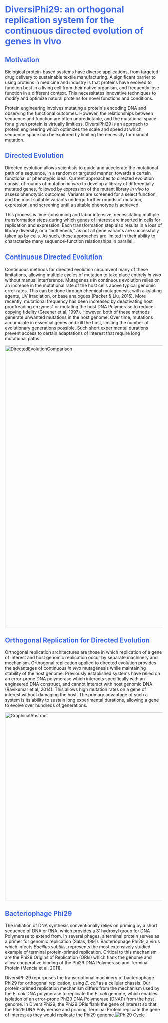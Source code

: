 
# <span style="color:royalblue"> **DiversiPhi29: an orthogonal replication system for the continuous directed evolution of genes in vivo** </span>
## <span style="color:royalblue"> **Motivation** </span>
Biological protein-based systems have diverse applications, from targeted drug delivery to sustainable textile manufacturing. A significant barrier to using proteins in medicine and industry is that proteins have evolved to function best in a living cell from their native organism, and frequently lose function in a different context. This necessitates innovative techniques to modify and optimize natural proteins for novel functions and conditions. 

Protein engineering involves mutating a protein's encoding DNA and observing the functional outcomes. However, the relationships between sequence and function are often unpredictable, and the mutational space for a given protein is virtually limitless. DiversiPhi29 is an approach to protein engineering which optimizes the scale and speed at which sequence space can be explored by limiting the necessity for manual mutation.

## <span style="color:royalblue"> **Directed Evolution** </span>
Directed evolution allows scientists to guide and accelerate the mutational path of a sequence, in a random or targeted manner, towards a certain functional or phenotypic ideal. Current approaches to directed evolution consist of rounds of mutation *in vitro* to develop a library of differentially mutated genes, followed by expression of the mutant library *in vivo* to assess phenotypic outcomes. Variants are screened for a select function, and the most suitable variants undergo further rounds of mutation, expression, and screening until a suitable phenotype is achieved.

This process is time-consuming and labor intensive, necessitating multiple transformation steps during which genes of interest are inserted in cells for replication and expression. Each transformation step also results in a loss of library diversity, or a “bottleneck,” as not all gene variants are successfully taken up by cells. As such, these approaches are limited in their ability to characterize many sequence-function relationships in parallel. 

## <span style="color:royalblue"> **Continuous Directed Evolution** </span>
Continuous methods for directed evolution circumvent many of these limitations, allowing multiple cycles of mutation to take place entirely *in vivo* without manual interference. Mutagenesis in continuous evolution relies on an increase in the mutational rate of the host cells above typical genomic error rates. This can be done through chemical mutagenesis, with alkylating agents, UV irradiation, or base analogues (Packer & Liu, 2015). More recently, mutational frequency has been increased by deactivating host proofreading enzymes1 or mutating the host DNA Polymerase to reduce copying fidelity (Greener et al, 1997). However, both of these methods generate unwanted mutations in the host genome. Over time, mutations accumulate in essential genes and kill the host, limiting the number of evolutionary generations possible. Such short experimental durations prevent access to certain adaptations of interest that require long mutational paths.

<img src="https://user-images.githubusercontent.com/59736592/131709454-e59d5383-8c9c-4552-b9df-8e40fe273717.png" alt = "DirectedEvolutionComparison" width = "900">

## <span style="color:royalblue"> **Orthogonal Replication for Directed Evolution** </span>
Orthogonal replication architectures are those in which replication of a gene of interest and host genomic replication occur by separate machinery and mechanism.
Orthogonal replication applied to directed evolution provides the advantages of continuous *in vivo* mutagenesis while maintaining stability of the host genome. Previously established systems have relied on an error-prone DNA polymerase which interacts specifically with an engineered DNA construct, and cannot interact with host genomic DNA (Ravikumar et al, 2014). This allows high mutation rates on a gene of interest without damaging the host. The primary advantage of such a system is its ability to sustain long experimental durations, allowing a gene to evolve over hundreds of generations.

<img src="https://user-images.githubusercontent.com/59736592/131526537-c09be7cb-31ca-45fa-98b4-e056602ede60.png" alt = "GraphicalAbstract" width = "600">

## <span style="color:royalblue"> **Bacteriophage Phi29** </span>
The initiation of DNA synthesis conventionally relies on priming by a short sequence of DNA or RNA, which provides a 3’ hydroxyl group for DNA Polymerase to extend from. In several phages, a terminal protein serves as a primer for genomic replication (Salas, 1991). Bacteriophage Phi29, a virus which infects *Bacillus subtilis*, represents the most extensively studied example of terminal protein-primed replication. Critical to this mechanism are the Phi29 Origins of Replication (ORIs) which flank the genome and allow cooperative binding of the Phi29 DNA Polymerase and Terminal Protein (Mencia et al, 2011). 

DiversiPhi29 repurposes the transcriptional machinery of bacteriophage Phi29 for orthogonal replication, using *E. coli* as a cellular chassis. Our protein-primed replication mechanism differs from the mechanism used by the *E. coli* DNA polymerase to replicate the *E. coli* genome, which enables isolation of an error-prone Phi29 DNA Polymerase (DNAP) from the host genome. In DiversiPhi29, the Phi29 ORIs flank the gene of interest so that the Phi29 DNA Polymerase and priming Terminal Protein replicate the gene of interest as they would replicate the Phi29 genome.![Phi29 Cycle](https://user-images.githubusercontent.com/59736592/131540707-04b9f432-e0b8-47f5-83f6-0e03f48d9ae8.png)



 























